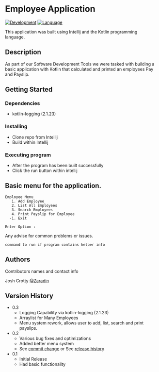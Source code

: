# Employee Application
[![Development](https://img.shields.io/badge/IntelliJ%20IDEA-000000.svg?style=for-the-badge&logo=IntelliJ-IDEA&logoColor=white)](https://www.jetbrains.com/idea/)
[![Language](https://img.shields.io/badge/Kotlin-7F52FF.svg?style=for-the-badge&logo=Kotlin&logoColor=white)](https://kotlinlang.org/)

This application was built using Intellij and the Kotlin programming language.

## Description

As part of our Software Development Tools we were tasked with building a basic application with Kotlin that calculated and printed
an employees Pay and Payslip.

## Getting Started

### Dependencies

* kotlin-logging (2.1.23)

### Installing

* Clone repo from Intellij
* Build within Intellij

### Executing program

* After the program has been built successfully
* Click the run button within intellij

## Basic menu for the application.
```
Employee Menu
   1. Add Employee
   2. List All Employees
   3. Search Employees 
   4. Print Payslip for Employee
  -1. Exit
       
Enter Option :
```



Any advise for common problems or issues.
```
command to run if program contains helper info
```

## Authors

Contributors names and contact info

Josh Crotty
[@Zaradin](https://github.com/Zaradin)

## Version History
* 0.3
  * Logging Capability via kotlin-logging (2.1.23)
  * Arraylist for Many Employees
  * Menu system rework, allows user to add, list, search and print payslips.
* 0.2
  * Various bug fixes and optimizations
  * Added better menu system
  * See [commit change]() or See [release history]()
* 0.1
  * Initial Release
  * Had basic functionality
